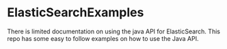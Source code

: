 ElasticSearchExamples
=====================

There is limited documentation on using the java API for ElasticSearch. This repo has some easy to follow examples on 
how to use the Java API.

